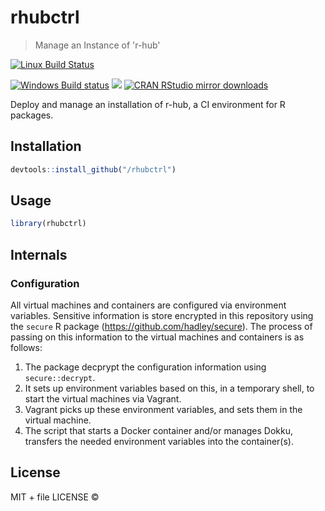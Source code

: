 
# rhubctrl

> Manage an Instance of 'r-hub'

[![Linux Build Status](https://travis-ci.org//rhubctrl.svg?branch=master)](https://travis-ci.org//rhubctrl)

[![Windows Build status](https://ci.appveyor.com/api/projects/status/github//rhubctrl?svg=true)](https://ci.appveyor.com/project//rhubctrl)
[![](http://www.r-pkg.org/badges/version/rhubctrl)](http://www.r-pkg.org/pkg/rhubctrl)
[![CRAN RStudio mirror downloads](http://cranlogs.r-pkg.org/badges/rhubctrl)](http://www.r-pkg.org/pkg/rhubctrl)


Deploy and manage an installation of r-hub, a CI environment for R packages.

## Installation

```r
devtools::install_github("/rhubctrl")
```

## Usage

```r
library(rhubctrl)
```

## Internals

### Configuration

All virtual machines and containers are configured via environment
variables. Sensitive information is store encrypted in this repository
using the `secure` R package (https://github.com/hadley/secure). The
process of passing on this information to the virtual machines and
containers is as follows:
1. The package decprypt the configuration information using
   `secure::decrypt`.
2. It sets up environment variables based on this, in a temporary shell,
   to start the virtual machines via Vagrant.
3. Vagrant picks up these environment variables, and sets them in the
   virtual machine.
4. The script that starts a Docker container and/or manages Dokku,
   transfers the needed environment variables into the container(s).

## License

MIT + file LICENSE © 
